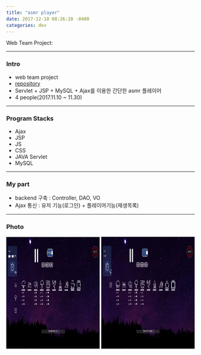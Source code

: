 ```yaml
---
title: "asmr player"
date: 2017-12-10 08:26:28 -0400
categories: dev
---
```


Web Team Project:

---

### Intro
- web team project
- [repository]
- Servlet + JSP + MySQL + Ajax를 이용한 간단한 asmr 플레이어
- 4 people(2017.11.10 ~ 11.30)

---

### Program Stacks
- Ajax
- JSP
- JS
- CSS
- JAVA Servlet
- MySQL

---

### My part
- backend 구축 : Controller, DAO, VO
- Ajax 통신 : 유저 기능(로그인) + 플레이어기능(재생목록)

---

### Photo
<img src="/assets/images/1.JPG" alt="drawing" width="250" height="300"/> <img src="/assets/images/2.JPG" alt="drawing" width="250" height="300"/>

[repository]: https://github.com/blackjayH/asmr-player/
